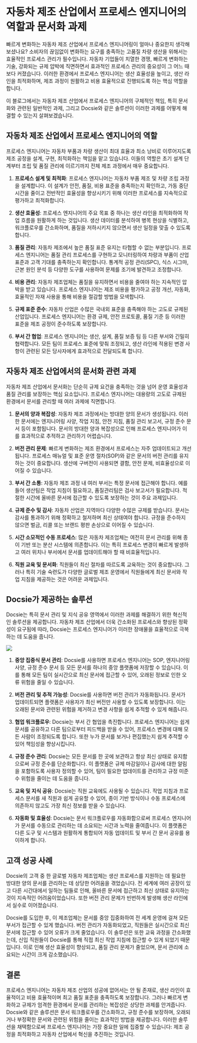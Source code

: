 # 자동차 제조 산업에서 프로세스 엔지니어의 역할과 문서화 과제

빠르게 변화하는 자동차 제조 산업에서 프로세스 엔지니어링이 얼마나 중요한지 생각해 보셨나요? 소비자의 끊임없이 변화하는 요구를 충족하는 고품질 차량 생산을 위해서는 효율적인 프로세스 관리가 필수입니다. 자동차 기업들이 치열한 경쟁, 빠르게 변화하는 기술, 강화되는 규제 압박에 직면하면서 효과적인 프로세스 관리의 중요성이 그 어느 때보다 커졌습니다. 이러한 환경에서 프로세스 엔지니어는 생산 효율성을 높이고, 생산 라인을 최적화하며, 제조 과정이 원활하고 비용 효율적으로 진행되도록 하는 핵심 역할을 합니다.

이 블로그에서는 자동차 제조 산업에서 프로세스 엔지니어의 구체적인 책임, 특히 문서화와 관련된 일반적인 과제, 그리고 Docsie와 같은 솔루션이 이러한 과제를 어떻게 해결할 수 있는지 살펴보겠습니다.

## 자동차 제조 산업에서 프로세스 엔지니어의 역할

프로세스 엔지니어는 자동차 부품과 차량 생산이 최대 효율과 최소 낭비로 이루어지도록 제조 공정을 설계, 구현, 최적화하는 책임을 맡고 있습니다. 이들의 역할은 초기 설계 단계부터 조립 및 품질 관리에 이르기까지 전체 제조 과정에서 매우 중요합니다.

1. **프로세스 설계 및 최적화**: 프로세스 엔지니어는 자동차 부품 제조 및 차량 조립 과정을 설계합니다. 이 설계가 안전, 품질, 비용 표준을 충족하는지 확인하고, 가동 중단 시간을 줄이고 전반적인 효율성을 향상시키기 위해 이러한 프로세스를 지속적으로 평가하고 최적화합니다.

2. **생산 효율성**: 프로세스 엔지니어의 주요 목표 중 하나는 생산 라인을 최적화하여 작업 흐름을 원활하게 하는 것입니다. 생산 데이터를 분석하여 병목 현상을 식별하고, 워크플로우를 간소화하며, 품질을 저하시키지 않으면서 생산 일정을 맞출 수 있도록 합니다.

3. **품질 관리**: 자동차 제조에서 높은 품질 표준 유지는 타협할 수 없는 부분입니다. 프로세스 엔지니어는 품질 관리 프로세스를 구현하고 모니터링하여 차량과 부품이 산업 표준과 고객 기대를 충족하는지 확인합니다. 통계적 공정 관리(SPC), 식스 시그마, 근본 원인 분석 등 다양한 도구를 사용하여 문제를 조기에 발견하고 조정합니다.

4. **비용 관리**: 자동차 제조업체는 품질을 유지하면서 비용을 줄여야 하는 지속적인 압박을 받고 있습니다. 프로세스 엔지니어는 제조 비용을 평가하고 공정 개선, 자동화, 효율적인 자재 사용을 통해 비용을 절감할 방법을 모색합니다.

5. **규제 표준 준수**: 자동차 산업은 수많은 국내외 표준을 충족해야 하는 고도로 규제된 산업입니다. 프로세스 엔지니어는 환경 규제, 안전 프로토콜, 품질 기준 등 이러한 표준을 제조 공정이 준수하도록 보장합니다.

6. **부서 간 협업**: 프로세스 엔지니어는 생산, 설계, 품질 보증 팀 등 다른 부서와 긴밀히 협력합니다. 모든 팀이 프로세스 표준에 맞춰 조정되고, 생산 라인에 적용된 변경 사항이 관련된 모든 당사자에게 효과적으로 전달되도록 합니다.

## 자동차 제조 산업에서의 문서화 관련 과제

자동차 제조 산업에서 문서화는 단순히 규제 요건을 충족하는 것을 넘어 운영 효율성과 품질 관리를 보장하는 핵심 요소입니다. 프로세스 엔지니어는 대용량의 고도로 규제된 환경에서 문서를 관리할 때 여러 과제에 직면합니다.

1. **문서의 양과 복잡성**: 자동차 제조 과정에서는 방대한 양의 문서가 생성됩니다. 이러한 문서에는 엔지니어링 사양, 작업 지침, 안전 지침, 품질 관리 보고서, 규정 준수 문서 등이 포함됩니다. 문서의 방대한 양과 복잡성으로 인해 프로세스 엔지니어가 이를 효과적으로 추적하고 관리하기 어렵습니다.

2. **버전 관리 문제**: 빠르게 변화하는 제조 환경에서 프로세스는 자주 업데이트되고 개선됩니다. 프로세스 매뉴얼 및 표준 운영 절차(SOP)와 같은 문서의 버전 관리를 유지하는 것이 중요합니다. 생산에 구버전이 사용되면 결함, 안전 문제, 비효율성으로 이어질 수 있습니다.

3. **부서 간 소통**: 자동차 제조 과정 내 여러 부서는 특정 문서에 접근해야 합니다. 예를 들어 생산팀은 작업 지침이 필요하고, 품질관리팀은 검사 보고서가 필요합니다. 적절한 시간에 올바른 문서에 접근할 수 있도록 보장하는 것이 주요 과제입니다.

4. **규제 준수 및 감사**: 자동차 산업은 지역마다 다양한 수많은 규제를 받습니다. 문서는 감사를 통과하기 위해 정확하고 철저하며 최신 상태여야 합니다. 규정을 준수하지 않으면 벌금, 리콜 또는 브랜드 평판 손상으로 이어질 수 있습니다.

5. **시간 소모적인 수동 프로세스**: 많은 자동차 제조업체는 여전히 문서 관리를 위해 종이 기반 또는 분산 시스템에 의존합니다. 이는 특히 프로세스 변경이 빠르게 발생하고 여러 위치나 부서에서 문서를 업데이트해야 할 때 비효율적입니다.

6. **직원 교육 및 문서화**: 직원들이 최신 절차를 따르도록 교육하는 것이 중요합니다. 그러나 특히 기술 숙련도가 다양한 글로벌 제조 운영에서 직원들에게 최신 문서와 작업 지침을 제공하는 것은 어려운 과제입니다.

## Docsie가 제공하는 솔루션

Docsie는 특히 문서 관리 및 지식 공유 영역에서 이러한 과제를 해결하기 위한 혁신적인 솔루션을 제공합니다. 자동차 제조 산업에서 더욱 간소화된 프로세스와 향상된 정확성이 요구됨에 따라, Docsie는 프로세스 엔지니어가 이러한 장애물을 효율적으로 극복하는 데 도움을 줍니다.

![](https://cdn.docsie.io/workspace_PxAvC1Uenuc7ad6H3/doc_wn84Jkoc6hIMTO2eE/file_o4dMLXB1O9CRglFwA/image_1d51ede9-0bb1-71be-6096-eee09c193c1a.jpg)

1. **중앙 집중식 문서 관리**: Docsie를 사용하면 프로세스 엔지니어는 SOP, 엔지니어링 사양, 규정 준수 문서 등 모든 문서를 하나의 중앙 플랫폼에 저장할 수 있습니다. 이를 통해 모든 팀이 실시간으로 최신 문서에 접근할 수 있어, 오래된 정보로 인한 오류 위험을 줄일 수 있습니다.

2. **버전 관리 및 추적 가능성**: Docsie를 사용하면 버전 관리가 자동화됩니다. 문서가 업데이트되면 플랫폼은 사용자가 최신 버전만 사용할 수 있도록 보장합니다. 이는 오래된 문서와 관련된 위험을 제거하고 변경 사항을 쉽게 추적할 수 있게 해줍니다.

3. **협업 워크플로우**: Docsie는 부서 간 협업을 촉진합니다. 프로세스 엔지니어는 쉽게 문서를 공유하고 다른 팀으로부터 피드백을 받을 수 있어, 프로세스 변경에 대해 모든 사람이 조정되도록 합니다. 또한 누가 문서를 보거나 편집했는지 쉽게 추적할 수 있어 책임성을 향상시킵니다.

4. **규정 준수 관리**: Docsie는 모든 문서를 한 곳에 보관하고 항상 최신 상태로 유지함으로써 규정 준수를 단순화합니다. 이 플랫폼은 규제 마감일이나 감사에 대한 알림을 포함하도록 사용자 정의할 수 있어, 팀이 필요한 업데이트를 관리하고 규정 미준수 위험을 줄이는 데 도움을 줍니다.

5. **교육 및 지식 공유**: Docsie는 직원 교육에도 사용될 수 있습니다. 작업 지침과 프로세스 문서를 새 직원과 쉽게 공유할 수 있어, 종이 기반 방식이나 수동 프로세스에 의존하지 않고도 가장 최신 정보를 받을 수 있습니다.

6. **자동화 및 효율성**: Docsie는 문서 워크플로우를 자동화함으로써 프로세스 엔지니어가 문서를 수동으로 관리하는 데 소요되는 시간과 노력을 줄여줍니다. 이 플랫폼은 다른 도구 및 시스템과 원활하게 통합되어 자동 업데이트 및 부서 간 문서 공유를 용이하게 합니다.

## 고객 성공 사례

Docsie의 고객 중 한 글로벌 자동차 제조업체는 생산 프로세스를 지원하는 데 필요한 방대한 양의 문서를 관리하는 데 상당한 어려움을 겪었습니다. 전 세계에 여러 공장이 있고 다른 시간대에서 일하는 팀들로 인해, 올바른 문서에 접근하고 최신 상태로 유지하는 것이 지속적인 어려움이었습니다. 또한 버전 관리 문제가 빈번하게 발생해 생산 라인에서 실수로 이어졌습니다.

Docsie를 도입한 후, 이 제조업체는 문서를 중앙 집중화하여 전 세계 운영에 걸쳐 모든 부서가 접근할 수 있게 했습니다. 버전 관리가 자동화되었고, 직원들은 실시간으로 최신 문서에 접근할 수 있어 오류가 크게 줄었습니다. 이 솔루션은 또한 교육 과정을 간소화했는데, 신입 직원들이 Docsie를 통해 직접 최신 작업 지침에 접근할 수 있게 되었기 때문입니다. 이로 인해 생산 효율성이 향상되고, 품질 관리 문제가 줄었으며, 문서 관리에 소요되는 시간이 크게 감소했습니다.

## 결론

프로세스 엔지니어는 자동차 제조 산업의 성공에 없어서는 안 될 존재로, 생산 라인이 효율적이고 비용 효율적이며 최고 품질 표준을 충족하도록 보장합니다. 그러나 빠르게 변화하고 규제가 엄격한 환경에서 문서를 관리하는 복잡성은 상당한 과제를 안겨줍니다. Docsie와 같은 솔루션은 문서 워크플로우를 간소화하고, 규정 준수를 보장하며, 오래되거나 부정확한 문서와 관련된 위험을 줄이는 효과적인 방법을 제공합니다. 이러한 솔루션을 채택함으로써 프로세스 엔지니어는 가장 중요한 일에 집중할 수 있습니다: 제조 공정을 최적화하고 자동차 산업에서 혁신을 추진하는 것입니다.